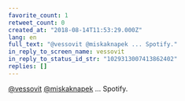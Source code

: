 ```yaml
---
favorite_count: 1
retweet_count: 0
created_at: "2018-08-14T11:53:29.000Z"
lang: en
full_text: "@vessovit @miskaknapek ... Spotify."
in_reply_to_screen_name: vessovit
in_reply_to_status_id_str: "1029313007413862402"
replies: []
---
```


[@vessovit](https://twitter.com/vessovit)
[@miskaknapek](https://twitter.com/miskaknapek) ... Spotify.
